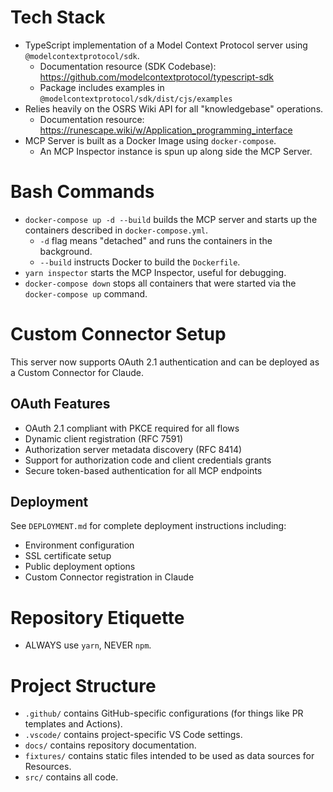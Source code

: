 # Tech Stack
- TypeScript implementation of a Model Context Protocol server using `@modelcontextprotocol/sdk`.
   - Documentation resource (SDK Codebase): https://github.com/modelcontextprotocol/typescript-sdk
   - Package includes examples in `@modelcontextprotocol/sdk/dist/cjs/examples`
- Relies heavily on the OSRS Wiki API for all "knowledgebase" operations.
   - Documentation resource: https://runescape.wiki/w/Application_programming_interface
- MCP Server is built as a Docker Image using `docker-compose`.
   - An MCP Inspector instance is spun up along side the MCP Server.

# Bash Commands
- `docker-compose up -d --build` builds the MCP server and starts up the containers described in `docker-compose.yml`.
	- `-d` flag means "detached" and runs the containers in the background.
	- `--build` instructs Docker to build the `Dockerfile`.
- `yarn inspector` starts the MCP Inspector, useful for debugging.
- `docker-compose down` stops all containers that were started via the `docker-compose up` command.

# Custom Connector Setup
This server now supports OAuth 2.1 authentication and can be deployed as a Custom Connector for Claude.

## OAuth Features
- OAuth 2.1 compliant with PKCE required for all flows
- Dynamic client registration (RFC 7591)
- Authorization server metadata discovery (RFC 8414)
- Support for authorization code and client credentials grants
- Secure token-based authentication for all MCP endpoints

## Deployment
See `DEPLOYMENT.md` for complete deployment instructions including:
- Environment configuration
- SSL certificate setup
- Public deployment options
- Custom Connector registration in Claude

# Repository Etiquette
- ALWAYS use `yarn`, NEVER `npm`.

# Project Structure
- `.github/` contains GitHub-specific configurations (for things like PR templates and Actions).
- `.vscode/` contains project-specific VS Code settings.
- `docs/` contains repository documentation.
- `fixtures/` contains static files intended to be used as data sources for Resources.
- `src/` contains all code.
